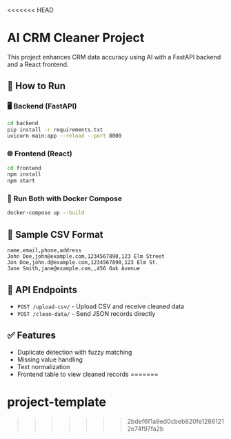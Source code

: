 <<<<<<< HEAD
# AI CRM Cleaner Project

This project enhances CRM data accuracy using AI with a FastAPI backend and a React frontend.

## 🚀 How to Run

### 🖥 Backend (FastAPI)

```bash
cd backend
pip install -r requirements.txt
uvicorn main:app --reload --port 8000
```

### 🌐 Frontend (React)

```bash
cd frontend
npm install
npm start
```

### 🐳 Run Both with Docker Compose

```bash
docker-compose up --build
```

## 📄 Sample CSV Format

```csv
name,email,phone,address
John Doe,john@example.com,1234567890,123 Elm Street
Jon Doe,john.d@example.com,1234567890,123 Elm St.
Jane Smith,jane@example.com,,456 Oak Avenue
```

## 🔗 API Endpoints

- `POST /upload-csv/` - Upload CSV and receive cleaned data
- `POST /clean-data/` - Send JSON records directly

## ✅ Features

- Duplicate detection with fuzzy matching
- Missing value handling
- Text normalization
- Frontend table to view cleaned records
=======
# project-template
>>>>>>> 2bdef6f1a9ed0cbeb820fe12861212e74f97fa2b
